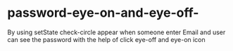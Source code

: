 # password-eye-on-and-eye-off-
By using setState check-circle appear when someone enter Email and  user can see the password with the help of click eye-off and eye-on icon  
